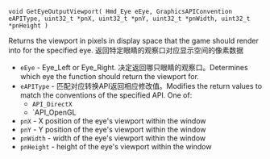 `void GetEyeOutputViewport( Hmd_Eye eEye, GraphicsAPIConvention eAPIType, uint32_t *pnX, uint32_t *pnY, uint32_t *pnWidth, uint32_t *pnHeight )`

Returns the viewport in pixels in display space that the game should render into for the specified eye.
返回特定眼睛的观察口对应显示空间的像素数据

* `eEye` - Eye_Left or Eye_Right. 决定返回哪只眼睛的观察口。Determines which eye the function should return the viewport for.
* `eAPIType` - 匹配对应转换API返回相应修改值。Modifies the return values to match the conventions of the specified API. One of:
  * `API_DirectX`
  * `API_OpenGL
* `pnX` - X position of the eye's viewport within the window
* `pnY` - Y position of the eye's viewport within the window
* `pnWidth` - width of the eye's viewport within the window
* `pnHeight` - height of the eye's viewport within the window
